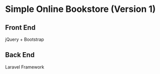 # Simple Online Bookstore (Version 1)

## Front End

jQuery + Bootstrap

## Back End

Laravel Framework